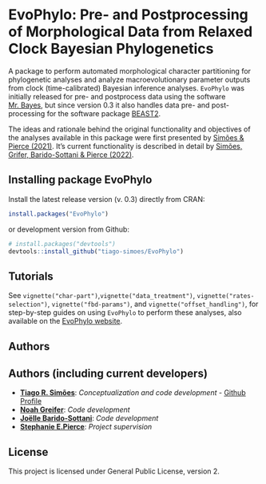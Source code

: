 
<!-- README.md is generated from README.Rmd. Please edit that file -->

# EvoPhylo: Pre- and Postprocessing of Morphological Data from Relaxed Clock Bayesian Phylogenetics

A package to perform automated morphological character partitioning for
phylogenetic analyses and analyze macroevolutionary parameter outputs
from clock (time-calibrated) Bayesian inference analyses. `EvoPhylo` was
initially released for pre- and postprocess data using the software
[Mr. Bayes](https://nbisweden.github.io/MrBayes/), but since version 0.3
it also handles data pre- and post-processing for the software package
[BEAST2](http://www.beast2.org/).

The ideas and rationale behind the original functionality and objectives
of the analyses available in this package were first presented by
[Simões & Pierce (2021)](https://doi.org/10.1038/s41559-021-01532-x).
It’s current functionality is described in detail by [Simões, Grifer,
Barido-Sottani & Pierce (2022)](https://doi.org/10.32942/osf.io/3mkf9).

## Installing package **EvoPhylo**

Install the latest release version (v. 0.3) directly from CRAN:

``` r
install.packages("EvoPhylo")
```

or development version from Github:

``` r
# install.packages("devtools")
devtools::install_github("tiago-simoes/EvoPhylo")
```

## Tutorials

See `vignette("char-part")`,`vignette("data_treatment")`,
`vignette("rates-selection")`, `vignette("fbd-params")`, and
`vignette("offset_handling")`, for step-by-step guides on using
`EvoPhylo` to perform these analyses, also available on the [EvoPhylo
website](https://tiago-simoes.github.io/EvoPhylo/).

## Authors

## Authors (including current developers)

-   [**Tiago R. Simões**](https://tiago-simoes.com/): *Conceptualization
    and code development* - [Github
    Profile](https://github.com/tiago-simoes)
-   [**Noah Greifer**](https://github.com/ngreifer): *Code development*
-   [**Joëlle Barido-Sottani**](https://github.com/bjoelle): *Code
    development*
-   [**Stephanie
    E.Pierce**](https://projects.iq.harvard.edu/spierce/home): *Project
    supervision*

## License

This project is licensed under General Public License, version 2.
